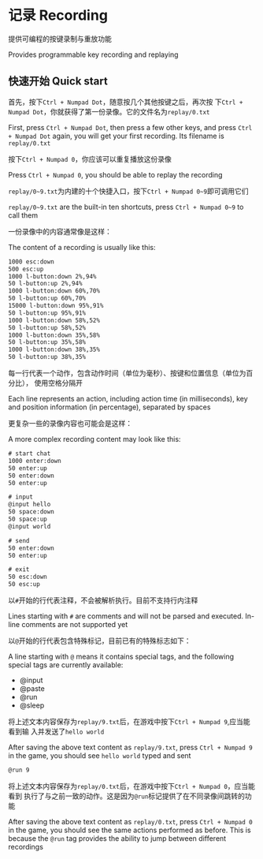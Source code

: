 # 记录 Recording

提供可编程的按键录制与重放功能

Provides programmable key recording and replaying

## 快速开始 Quick start

首先，按下`Ctrl + Numpad Dot`，随意按几个其他按键之后，再次按
下`Ctrl + Numpad Dot`，你就获得了第一份录像。它的文件名为`replay/0.txt`

First, press `Ctrl + Numpad Dot`, then press a few other keys, and press
`Ctrl + Numpad Dot` again, you will get your first recording. Its filename is
`replay/0.txt`

按下`Ctrl + Numpad 0`，你应该可以重复播放这份录像

Press `Ctrl + Numpad 0`, you should be able to replay the recording

`replay/0~9.txt`为内建的十个快捷入口，按下`Ctrl + Numpad 0~9`即可调用它们

`replay/0~9.txt` are the built-in ten shortcuts, press `Ctrl + Numpad 0~9` to
call them

一份录像中的内容通常像是这样：

The content of a recording is usually like this:

```txt
1000 esc:down
500 esc:up
1000 l-button:down 2%,94%
50 l-button:up 2%,94%
1000 l-button:down 60%,70%
50 l-button:up 60%,70%
15000 l-button:down 95%,91%
50 l-button:up 95%,91%
1000 l-button:down 58%,52%
50 l-button:up 58%,52%
1000 l-button:down 35%,58%
50 l-button:up 35%,58%
1000 l-button:down 38%,35%
50 l-button:up 38%,35%
```

每一行代表一个动作，包含动作时间（单位为毫秒）、按键和位置信息（单位为百分比），
使用空格分隔开

Each line represents an action, including action time (in milliseconds), key and
position information (in percentage), separated by spaces

更复杂一些的录像内容也可能会是这样：

A more complex recording content may look like this:

```txt
# start chat
1000 enter:down
50 enter:up
50 enter:down
50 enter:up

# input
@input hello
50 space:down
50 space:up
@input world

# send
50 enter:down
50 enter:up

# exit
50 esc:down
50 esc:up
```

以`#`开始的行代表注释，不会被解析执行。目前不支持行内注释

Lines starting with `#` are comments and will not be parsed and executed.
In-line comments are not supported yet

以`@`开始的行代表包含特殊标记，目前已有的特殊标志如下：

A line starting with `@` means it contains special tags, and the following
special tags are currently available:

- @input
- @paste
- @run
- @sleep

将上述文本内容保存为`replay/9.txt`后，在游戏中按下`Ctrl + Numpad 9`,应当能看到输
入并发送了`hello world`

After saving the above text content as `replay/9.txt`, press `Ctrl + Numpad 9`
in the game, you should see `hello world` typed and sent

```txt
@run 9
```

将上述文本内容保存为`replay/0.txt`后，在游戏中按下`Ctrl + Numpad 0`，应当能看到
执行了与之前一致的动作。这是因为`@run`标记提供了在不同录像间跳转的功能

After saving the above text content as `replay/0.txt`, press `Ctrl + Numpad 0`
in the game, you should see the same actions performed as before. This is
because the `@run` tag provides the ability to jump between different recordings
